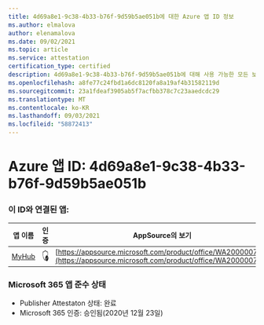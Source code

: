 ```yaml
---
title: 4d69a8e1-9c38-4b33-b76f-9d59b5ae051b에 대한 Azure 앱 ID 정보
ms.author: elmalova
author: elenamalova
ms.date: 09/02/2021
ms.topic: article
ms.service: attestation
certification_type: certified
description: 4d69a8e1-9c38-4b33-b76f-9d59b5ae051b에 대해 사용 가능한 모든 보안 및 규정 준수 정보
ms.openlocfilehash: a8fe77c24fbd1a6dc8120fa8a19af4b31582119d
ms.sourcegitcommit: 23a1fdeaf3905ab5f7acfbb378c7c23aaedcdc29
ms.translationtype: MT
ms.contentlocale: ko-KR
ms.lasthandoff: 09/03/2021
ms.locfileid: "58872413"
---
```

# <a name="azure-app-id-4d69a8e1-9c38-4b33-b76f-9d59b5ae051b"></a>Azure 앱 ID: 4d69a8e1-9c38-4b33-b76f-9d59b5ae051b


### <a name="apps-associated-with-this-id"></a>이 ID와 연결된 앱:
| **앱 이름** | **인증** | **AppSource의 보기** |
|--------------|---------------|-----------------------|
| [MyHub](https://docs.microsoft.com/microsoft-365-app-certification/forward/WA200000726) | <img alt="Certified application badge" src="../media/certified-badge.png" height="25" width="25" /> | [https://appsource.microsoft.com/product/office/WA200000726](https://appsource.microsoft.com/product/office/WA200000726) |

### <a name="microsoft-365-app-compliance-status"></a>Microsoft 365 앱 준수 상태
- Publisher Attestaton 상태: 완료
- Microsoft 365 인증: 승인됨(2020년 12월 23일)
